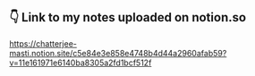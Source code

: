 ## 👇 Link to my notes uploaded on notion.so
<https://chatterjee-masti.notion.site/c5e84e3e858e4748b4d44a2960afab59?v=11e161971e6140ba8305a2fd1bcf512f>
